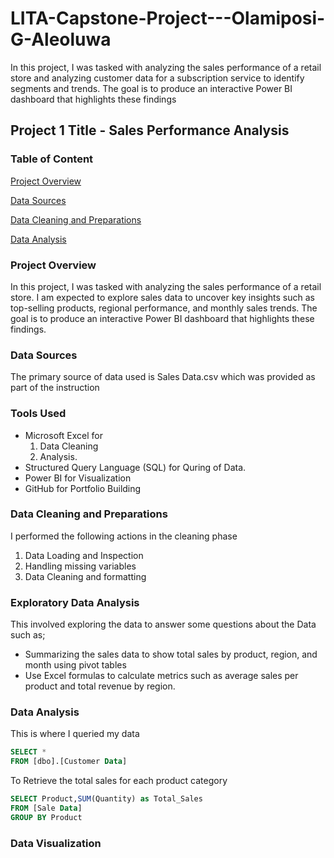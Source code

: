 # LITA-Capstone-Project---Olamiposi-G-Aleoluwa
In this project, I was tasked with analyzing the sales performance of a retail store and analyzing customer data for a subscription service to identify  segments and trends. The goal is to produce an interactive Power BI  dashboard that highlights these findings

## Project 1 Title - Sales Performance Analysis

### Table of Content
[Project Overview](#project-overview)

[Data Sources](data-sources)

[Data Cleaning and Preparations](data-cleaning-and-preparation)

[Data Analysis](data-analysis) 

### Project Overview
In this project, I was tasked with analyzing the sales performance of a retail store. 
I am expected to explore sales data to uncover key insights such as top-selling products, regional 
performance, and monthly sales trends. The goal is to produce an interactive Power BI 
dashboard that highlights these findings.

### Data Sources
The primary source of data used is Sales Data.csv which was provided as part of the instruction

### Tools Used 
- Microsoft Excel for
   1. Data Cleaning
   2. Analysis.
- Structured Query Language (SQL) for Quring of Data.
- Power BI for Visualization
- GitHub for Portfolio Building

### Data Cleaning and Preparations
I performed the following actions in the cleaning phase
   1. Data Loading and Inspection
   2. Handling missing variables
   3. Data Cleaning and formatting

### Exploratory Data Analysis 
This involved exploring the data to answer some questions about the Data such as;
 - Summarizing the sales data to show total sales by product, region, and month using pivot tables 
 - Use Excel formulas to calculate metrics such as average sales per product and total revenue by region.

### Data Analysis 
This is where I queried my data 

```SQL
SELECT *
FROM [dbo].[Customer Data]
```
To Retrieve the total sales for each product category

```SQL
SELECT Product,SUM(Quantity) as Total_Sales
FROM [Sale Data]
GROUP BY Product
```

### Data Visualization



